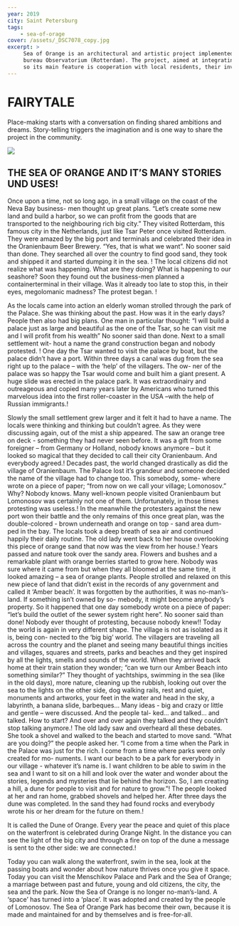 ```yaml
---
year: 2019
city: Saint Petersburg
tags:
    - sea-of-orage
cover: /assets/_DSC7078_copy.jpg
excerpt: >
     Sea of Orange is an architectural and artistic project implemented by the Waterfront project team together with partners from the Dutch architectural
     bureau Observatorium (Rotterdam). The project, aimed at integrating public art into public spaces, is based on the ideas of co-design and placemaking,
     so its main feature is cooperation with local residents, their involvement in the process of planning and creating an art object.
---
```


# FAIRYTALE

Place-making starts with a conversation on finding shared ambitions and dreams. Story-telling triggers the imagination and is one way to share the project in the community.

![](/assets/sea-of-orange/sorange_4_I9.jpg)

## THE SEA OF ORANGE AND IT’S MANY STORIES UND USES!

Once upon a time, not so long ago, in a small village on the coast of the Neva Bay business- men thought up great plans. “Let’s create some new land and build a harbor, so we can profit from the goods that are transported to the neighbouring rich big city.” They visited Rotterdam, this famous city in the Netherlands, just like Tsar Peter once visited Rotterdam. They were amazed by the big port and terminals and celebrated their idea in the Oranienbaum Beer Brewery. “Yes, that is what we want”. No sooner said than done. They searched all over the country to find good sand, they took and shipped it and started dumping it in the sea. !
The local citizens did not realize what was happening. What are they doing? What is happening to our seashore? Soon they found out the business-men planned a containerterminal in their village. Was it already too late to stop this, in their eyes, megolomanic madness? The protest began. !

As the locals came into action an elderly woman strolled through the park of the Palace. She was thinking about the past. How was it in the early days? People then also had big plans. One man in particular thought: “I will build a palace just as large and beautiful as the one of the Tsar, so he can visit me and I will profit from his wealth” No sooner said than done. Next to a small settlement wit- hout a name the grand construction began and nobody protested. !
One day the Tsar wanted to visit the palace by boat, but the palace didn’t have a port. Within three days a canal was dug from the sea right up to the palace – with the ‘help’ of the villagers. The ow- ner of the palace was so happy the Tsar would come and built him a giant present. A huge slide was erected in the palace park. It was extraordinairy and outreageous and copied many years later by Americans who turned this marvelous idea into the first roller-coaster in the USA –with the help of Russian immigrants.!

Slowly the small settlement grew larger and it felt it had to have a name. The locals were thinking and thinking but couldn’t agree. As they were discussing again, out of the mist a ship appeared. The saw an orange tree on deck - something they had never seen before. It was a gift from some foreigner – from Germany or Holland, nobody knows anymore – but it looked so magical that they decided to call their city Oranienbaum. And everybody agreed.!
Decades past, the world changed drastically as did the village of Oranienbaum. The Palace lost it’s grandeur and someone decided the name of the village had to change too. This somebody, some- where wrote on a piece of paper; “from now on we call your village; Lomonosov.” Why? Nobody knows. Many well-known people visited Oranienbaum but Lomonosov was certainly not one of them. Unfortunately, in those times protesting was useless.!
In the meanwhile the protesters against the new port won their battle and the only remains of this once great plan, was the double-colored - brown underneath and orange on top - sand area dum- ped in the bay. The locals took a deep breath of sea air and continued happily their daily routine. The old lady went back to her house overlooking this piece of orange sand that now was the view from her house.!
Years passed and nature took over the sandy area. Flowers and bushes and a remarkable plant with orange berries started to grow here. Nobody was sure where it came from but when they all bloomed at the same time, it looked amazing – a sea of orange plants. People strolled and relaxed on this new piece of land that didn’t exist in the records of any government and called it ‘Amber beach’. It was forgotten by the authorities, it was no-man’s-land. If something isn’t owned by so- mebody, it might become anybody’s property. So it happened that one day somebody wrote on a piece of paper: “let’s build the outlet of the sewer system right here”. No sooner said than done! Nobody ever thought of protesting, because nobody knew!!
Today the world is again in very different shape. The village is not as isolated as it is, being con- nected to the ‘big big’ world. The villagers are traveling all across the country and the planet and seeing many beautiful things incities and villages, squares and streets, parks and beaches and they get inspired by all the lights, smells and sounds of the world. When they arrived back home at their train station they wonder; “can we turn our Amber Beach into something similar?” They thought of yachtships, swimming in the sea (like in the old days), more nature, cleaning up the rubbish, looking out over the sea to the lights on the other side, dog walking rails, rest and quiet, monuments and artworks, your feet in the water and head in the sky, a labyrinth, a banana slide, barbeques... Many ideas - big and crazy or little and gentle – were discussed. And the people tal- ked... and talked... and talked. How to start? And over and over again they talked and they couldn’t stop talking anymore.!
The old lady saw and overheard all these debates. She took a shovel and walked to the beach and started to move sand. “What are you doing?” the people asked her. “I come from a time when the Park in the Palace was just for the rich. I come from a time where parks were only created for mo- numents. I want our beach to be a park for everybody in our village - whatever it’s name is. I want children to be able to swim in the sea and I want to sit on a hill and look over the water and wonder about the stories, legends and mysteries that lie behind the horizon. So, I am creating a hill, a dune for people to visit and for nature to grow.”!
The people looked at her and ran home, grabbed shovels and helped her. After three days the dune was completed. In the sand they had found rocks and everybody wrote his or her dream for the future on them.!

It is called the Dune of Orange. Every year the peace and quiet of this place on the waterfront is celebrated during Orange Night. In the distance you can see the light of the big city and through a fire on top of the dune a message is sent to the other side: we are connected.!

Today you can walk along the waterfront, swim in the sea, look at the passing boats and wonder about how nature thrives once you give it space. Today you can visit the Menschikov Palace and Park and the Sea of Orange; a marriage between past and future, young and old citizens, the city, the sea and the park. Now the Sea of Orange is no longer no-man’s-land. A ‘space’ has turned into a ‘place’. It was adopted and created by the people of Lomonosov. The Sea of Orange Park has become their own, because it is made and maintained for and by themselves and is free-for-all.
